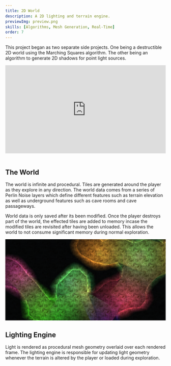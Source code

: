 ```yaml
---
title: 2D World
description: A 2D lighting and terrain engine.
previewImg: preview.png
skills: [Algorithms, Mesh Generation, Real-Time]
order: 7
---
```

This project began as two separate side projects. One being a destructible 2D world using the Marching Squares algorithm. The other being an algorithm to generate 2D shadows for point light sources. 
<div style="padding:55% 0 0 0;position:relative;"><iframe src="https://player.vimeo.com/video/636559926?h=9ef1a03117&amp;badge=0&amp;autopause=0&amp;player_id=0&amp;app_id=58479" frameborder="0" allow="autoplay; fullscreen; picture-in-picture" allowfullscreen style="position:absolute;top:0;left:0;width:100%;height:100%;" title="lighting_demo"></iframe></div><script src="https://player.vimeo.com/api/player.js"></script>

<br>

The World
----

The world is infinite and procedural. Tiles are generated around the player as they explore in any direction. The world data comes from a series of Perlin Noise layers which define different features such as terrain elevation as well as underground features such as cave rooms and cave passageways. 

World data is only saved after its been modified. Once the player destroys part of the world, the effected tiles are added to memory incase the modified tiles are revisited after having been unloaded. This allows the world to not consume significant memory during normal exploration. 

![A cave with lights](./lighting.png)

Lighting Engine
---

Light is rendered as procedural mesh geometry overlaid over each rendered frame. The lighting engine is responsible for updating light geometry whenever the terrain is altered by the player or loaded during exploration. 


